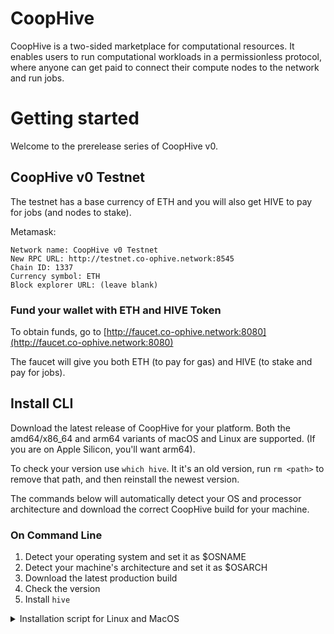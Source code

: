 # CoopHive 

CoopHive is a two-sided marketplace for computational resources. It enables users to run computational workloads in a permissionless protocol, where anyone can get paid to connect
their compute nodes to the network and run jobs. 

# Getting started

Welcome to the prerelease series of CoopHive v0.

## CoopHive v0 Testnet

The testnet has a base currency of ETH and you will also get HIVE to pay for jobs (and nodes to stake).

Metamask:

```
Network name: CoopHive v0 Testnet
New RPC URL: http://testnet.co-ophive.network:8545
Chain ID: 1337
Currency symbol: ETH
Block explorer URL: (leave blank)
```

### Fund your wallet with ETH and HIVE Token

To obtain funds, go to [http://faucet.co-ophive.network:8080](http://faucet.co-ophive.network:8080)

The faucet will give you both ETH (to pay for gas) and HIVE (to stake and pay for jobs).

## Install CLI

Download the latest release of CoopHive for your platform. Both the amd64/x86_64 and arm64 variants of macOS and Linux
are supported. (If you are on Apple Silicon, you'll want arm64).

To check your version use `which hive`. It it's an old version, run `rm <path>` to remove that path, and then reinstall the newest version.

The commands below will automatically detect your OS and processor architecture and download the correct CoopHive build for your machine.

### On Command Line

1. Detect your operating system and set it as $OSNAME
2. Detect your machine's architecture and set it as $OSARCH
3. Download the latest production build
4. Check the version
5. Install `hive`

<details> 
<summary>Installation script for Linux and MacOS</summary>

```bash
OSARCH=$(uname -m | awk '{if ($0 ~ /arm64|aarch64/) print "arm64"; else if ($0 ~ /x86_64|amd64/) print "amd64"; else print "unsupported_arch"}') && export OSARCH
echo $OSARCH
OSNAME=$(uname -s | awk '{if ($1 == "Darwin") print "darwin"; else if ($1 == "Linux") print "linux"; else print "unsupported_os"}') && export OSNAME;
echo $OSNAME
curl -sSL -o hive https://github.com/CoopHive/hive/releases/download/v0.5.6/hive-$OSNAME-$OSARCH
chmod +x hive
./hive version 

sudo mv hive /usr/local/bin/hive
````

### GUI

1. Go to https://github.com/CoopHive/hive/releases/
2. Navigate to latest stable semver release i.e release of format vX.Y.Z

### Go 1.21+

`go install github.com/CoopHive/hive@latest`

## Run a job

First, make sure your Web3 private key is in the environment.

```
export WEB3_PRIVATE_KEY=<your private key>
```

Alternatively, arrange for the key to be in your environment in a more secure way that doesn't get written to your shell history.

### Cows

Hello World, now with cows.

```
hive run cowsay:v0.1.1 -i Message="CoopHive"
```
should output

```
cat /tmp/coophive/data/downloaded-files/Qmbxgp8wyqrQgYYrAMjyUpNdnTuk1Ly8adv8nqQC69rPVQ/stdout
```

```stdout
 __________
< CoopHive >
 ----------
        \   ^__^
         \  (oo)\_______
            (__)\       )\/\
                ||----w |
                ||     ||
```

### SDXL

Stable diffusion:

```
hive run sdxl:v0.1.0 -i PROMPT="beautiful view of iceland with a record player"
```

```stdout
 ___  __    __  ____  _  _  __  _  _  ____ 
 / __)/  \  /  \(  _ \/ )( \(  )/ )( \(  __)
( (__(  O )(  O )) __/) __ ( )( \ \/ / ) _) 
 \___)\__/  \__/(__)  \_)(_/(__) \__/ (____) 0.4.0

  Decentralized Compute Network  https://coophive.network


∙∙● CoopHive submitting job 2024-02-07T05:11:18+05:30 
∙●∙ CoopHive submitting jobEnumerating objects: 11, done.
Counting objects: 100% (11/11), done.
Compressing objects: 100% (10/10), done.
Total 11 (delta 1), reused 11 (delta 1), pack-reused 0
🌟  CoopHive submitting job
🤝  Job submitted. Negotiating deal...
💌  Deal agreed. Running job...
🤔  Results submitted. Awaiting verification...
✅  Results accepted. Downloading result...
🤔  Results submitted. Awaiting verification...
✅  Results accepted. Downloading result...

🍂 CoopHive job completed, try 👇
    open /tmp/coophive/data/downloaded-files/QmYoVjFGY1h6m22c7X8trw27H44wzHat1TUdfVJAPfLzmc
    cat /tmp/coophive/data/downloaded-files/QmYoVjFGY1h6m22c7X8trw27H44wzHat1TUdfVJAPfLzmc/stdout
    cat /tmp/coophive/data/downloaded-files/QmYoVjFGY1h6m22c7X8trw27H44wzHat1TUdfVJAPfLzmc/stderr
    https://ipfs.io/ipfs/Qme2sRKs3kgbz6F4pFkeLT4tx6km13ZiBevvCvpki9T6Sj

```

Not working?
Try `rm -rf /tmp/coophive/data/repos`. Uninstall hive path, and reinstall from the start.

## Run a node, earn HIVE

```
hive resourceprovider
```

Deploy seamlessly on linux by utilizing [these systemd configuration files](https://github.com/CoopHive/hive/tree/main/ops).

## Available modules

Check the github releases page for each module or just use the git hash as the tag.

- [sdxl](https://github.com/CoopHive/coophive-module-sdxl)
- [stable-diffusion](https://github.com/CoopHive/coophive-module-stable-diffusion)
- [duckdb](https://github.com/CoopHive/coophive-module-duckdb)
- [fastchat](https://github.com/CoopHive/coophive-module-fastchat)
- [lora-inference](https://github.com/CoopHive/coophive-module-lora-inference)
- [lora-training](https://github.com/CoopHive/coophive-module-lora-training)
- [filecoin-data-prep](https://github.com/CoopHive/coophive-module-filecoin-data-prep)
- [wasm](https://github.com/CoopHive/coophive-module-wasm)
- [cowsay](https://github.com/CoopHive/coophive-module-cowsay)

## Write a module

A module is just a git repo, and module versions are just git tags.

In your repo, create a file called `module.coophive`. For an example, see [cowsay](https://github.com/CoopHive/coophive-module-cowsay).

This is a json template with Go text/template style `{{.Message}}` sections which will be replaced by CoopHive with json
encoded inputs to modules. You can also do fancy things with go templates like setting defaults, see cowsay for example.
While developing a module, you can use the git hash to test it.

Pass inputs as:

```
hive run github.com/username/repo:tag -i InputVar=value
```

Inputs are a map of strings to strings.


### Writing Advanced Modules

1. `subt`:
   The `subt` function allows for substitutions in your template.

This function is a workaround for the lack of direct substitution support in the module. It implements
the [printf](https://pkg.go.dev/text/template#Template.Funcs) function under the hood, which allows you to format
strings with placeholders.

<details>
  <summary> 
    Usage   
  </summary>
    The `subt` function can be used in the same way as the `printf` function in Go. You pass in a format string, followed by values that correspond to the placeholders in the format string.
    ```
    const templateText = `
    {{ subt "Hello %s" .name }}
    `
    ```
</details>

[Example Code](https://go.dev/play/p/oBgc2Cetug3)
